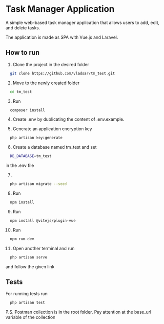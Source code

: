 # Task Manager Application

A simple web-based task manager application that allows users to add, edit, and
delete tasks. 

The application is made as SPA with Vue.js and Laravel.

## How to run


1. Clone the project in the desired folder 
```bash
  git clone https://github.com/vladsar/tm_test.git
```

2. Move to the newly created folder 
```bash
  cd tm_test
```

3. Run
```bash
  composer install
```

4. Create .env by dublicating the content of .env.example.

5. Generate an application encryption key
```bash
  php artisan key:generate
```

6. Create a database named tm_test and set  
```bash
  DB_DATABASE=tm_test
```
in the .env file

7. 
```bash
  php artisan migrate --seed
```

8. Run 
```bash
  npm install
```

9. Run 
```bash
  npm install @vitejs/plugin-vue
```

10. Run 
```bash
  npm run dev
```

11. Open another terminal and run
```bash
  php artisan serve
```
and follow the given link


## Tests

For running tests run
```bash
  php artisan test
```


P.S. Postman collection is in the root folder. Pay attention at the base_url variable of the collection
